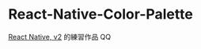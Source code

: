 # React-Native-Color-Palette

[React Native, v2](https://frontendmasters.com/courses/react-native-v2/) 的練習作品 QQ
